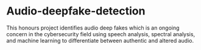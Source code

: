 # Audio-deepfake-detection
This honours project identifies audio deep fakes which is an ongoing concern in the cybersecurity field using speech analysis, spectral analysis, and machine learning to differentiate between authentic and altered audio. 
